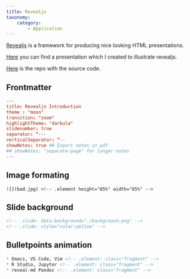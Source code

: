 ```yaml
---
title: Revealjs
taxonomy:
    category:
        - Application
---
```


[Revealjs](https://github.com/hakimel/reveal.js/) is a framework for producing nice looking HTML presentations.

[Here](https://open.rootknecht.io/revealjs-intro/#/) you can find a presentation which I created to illustrate revealjs.

[Here](https://repo.rootknecht.net/open/revealjs-intro) is the repo with the source code.

## Frontmatter

```toml
---
title: Revealjs Introduction
theme : "moon"
transition: "zoom"
highlightTheme: "darkula"
slidenumber: true
separator: ^---
verticalSeparator: ^--
showNotes: true ## Export notes in pdf
## showNotes: "separate-page" for longer notes
---
```

## Image formating

```
![](bad.jpg) <!-- .element height="65%" width="65%" -->
```

## Slide background

```html
<!-- .slide: data-background="./background.png" -->
<!-- .slide: style="color:yellow" -->
```

## Bulletpoints animation

```markdown
* Emacs, VS Code, Vim <!-- .element: class="fragment" -->
* R Studio, Jupyter <!-- .element: class="fragment" -->
* reveal-md Pandoc <!-- .element: class="fragment" -->
```
